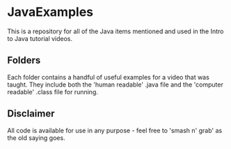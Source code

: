 # JavaExamples
This is a repository for all of the Java items mentioned and used in the Intro to Java tutorial videos.

## Folders
Each folder contains a handful of useful examples for a video that was taught. They include both the 'human readable' .java file and the 'computer readable' .class file for running.

## Disclaimer
All code is available for use in any purpose - feel free to 'smash n' grab' as the old saying goes.

